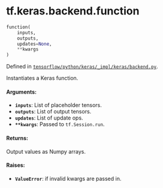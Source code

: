 <div itemscope itemtype="http://developers.google.com/ReferenceObject">
<meta itemprop="name" content="tf.keras.backend.function" />
</div>

# tf.keras.backend.function

``` python
function(
    inputs,
    outputs,
    updates=None,
    **kwargs
)
```



Defined in [`tensorflow/python/keras/_impl/keras/backend.py`](https://www.tensorflow.org/code/tensorflow/python/keras/_impl/keras/backend.py).

Instantiates a Keras function.

#### Arguments:

* <b>`inputs`</b>: List of placeholder tensors.
* <b>`outputs`</b>: List of output tensors.
* <b>`updates`</b>: List of update ops.
* <b>`**kwargs`</b>: Passed to `tf.Session.run`.


#### Returns:

Output values as Numpy arrays.


#### Raises:

* <b>`ValueError`</b>: if invalid kwargs are passed in.